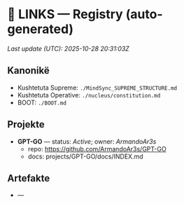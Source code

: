 # 🔗 LINKS — Registry (auto-generated)

_Last update (UTC): 2025-10-28 20:31:03Z_

## Kanonikë
- Kushtetuta Supreme: `./MindSync_SUPREME_STRUCTURE.md`
- Kushtetuta Operative: `./nucleus/constitution.md`
- BOOT: `./BOOT.md`

## Projekte
- **GPT-GO** — status: _Active_; owner: _ArmandoAr3s_
  - repo: https://github.com/ArmandoAr3s/GPT-GO
  - docs: projects/GPT-GO/docs/INDEX.md

## Artefakte
- —
